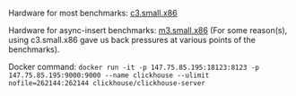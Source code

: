 Hardware for most benchmarks: [c3.small.x86](https://deploy.equinix.com/product/servers/c3-small/)

Hardware for async-insert benchmarks: [m3.small.x86](https://deploy.equinix.com/product/servers/m3-small/) (For some reason(s), using c3.small.x86 gave us back pressures at various points of the benchmarks).

Docker command: `docker run -it -p 147.75.85.195:18123:8123 -p 147.75.85.195:9000:9000 --name clickhouse --ulimit nofile=262144:262144 clickhouse/clickhouse-server`
